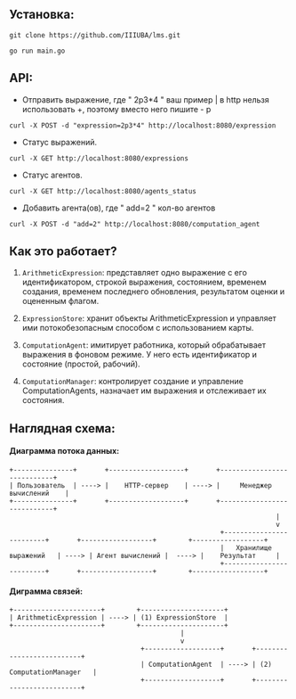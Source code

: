 ## Установка:
```
git clone https://github.com/IIIUBA/lms.git
```
```
go run main.go
```

## API:
 - Отправить выражение, где " 2p3*4 " ваш пример | в http нельзя использовать +, поэтому вместо него пишите - p
```
curl -X POST -d "expression=2p3*4" http://localhost:8080/expression
```

- Статус выражений.
```
curl -X GET http://localhost:8080/expressions
``` 

- Статус агентов.
```
curl -X GET http://localhost:8080/agents_status
``` 

- Добавить агента(ов), где " add=2 " кол-во агентов
```
curl -X POST -d "add=2" http://localhost:8080/computation_agent
``` 


## Как это работает?



1. `ArithmeticExpression`: представляет одно выражение с его идентификатором, строкой выражения, состоянием, временем создания, временем последнего обновления, результатом оценки и оцененным флагом.

2. `ExpressionStore`: хранит объекты ArithmeticExpression и управляет ими потокобезопасным способом с использованием карты.

3. `ComputationAgent`: имитирует работника, который обрабатывает выражения в фоновом режиме. У него есть идентификатор и состояние (простой, рабочий).

4. `ComputationManager`: контролирует создание и управление ComputationAgents, назначает им выражения и отслеживает их состояния.



## Наглядная схема:


#### Диаграмма потока данных:
```
+---------------+       +-------------------+       +----------------------------+
| Пользователь  | ----> |    HTTP-сервер    | ----> |     Менеджер вычислений    |
+---------------+       +-------------------+       +----------------------------+
                                                                   |
                                                                   v
                                                     +-------------------------+       +------------------+        +------------------+
                                                     |   Хранилище выражений   | ----> | Агент вычислений |  ----> |    Результат     |
                                                     +-------------------------+       +------------------+        +------------------+
```
#### Диграмма связей:
```
+----------------------+        +---------------------+ 
| ArithmeticExpression | ----> | (1) ExpressionStore  |
+----------------------+        +---------------------+      
                                           |
                                           v
                                 +-------------------+       +--------------------------+
                                 | ComputationAgent  | ----> | (2) ComputationManager   |
                                 +-------------------+       +--------------------------+
```
                                
